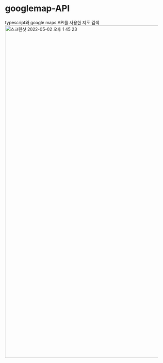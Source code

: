 # googlemap-API
typescript와 google maps API를 사용한 지도 검색
<img width="1096" alt="스크린샷 2022-05-02 오후 1 45 23" src="https://user-images.githubusercontent.com/86334732/166185902-1369fb94-a3d1-43f9-bda4-fa67b673904c.png">
